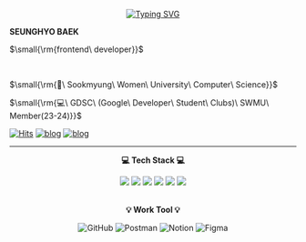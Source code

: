 
	
<div align="right">

<div align="center">

[![Typing SVG](https://readme-typing-svg.herokuapp.com?font=Oleo+Script&color=C2DEDC&size=35&center=true&vCenter=true&width=410&height=54&lines=%E3%80%80%E3%80%80Hi+there%2C+I'm+Seung+hyo.+%E3%80%80%E3%80%80)](https://git.io/typing-svg)

</div>

<div align="left">
	<b>SEUNGHYO BAEK</b><br/>
	<p>$\small{\rm{frontend\ developer}}$</p>
	<br/>
	<p>$\small{\rm{🏫\ Sookmyung\ Women\ University\ Computer\ Science}}$</p>
	<p>$\small{\rm{💻\ GDSC\ (Google\ Developer\ Student\ Clubs)\ SWMU\ Member(23-24)}}$</p>
 

[![Hits](https://hits.seeyoufarm.com/api/count/incr/badge.svg?url=https%3A%2F%2Fgithub.com%2Fhyo-4%2Fhit-counter&count_bg=%234C4C4C&title_bg=%23D6EBF6&icon=&icon_color=%23060303&title=hits&edge_flat=false)](https://hits.seeyoufarm.com)
<a href="mailto:shyo0218@gmail.com">![blog](https://img.shields.io/badge/Gmail-EA4335.svg?style=flat-square&logo=gmail&logoColor=white)</a>
<a target="_blank" href = "https://velog.io/@seungyo">![blog](https://img.shields.io/badge/click-20C997.svg?style=flat-square&logo=velog&logoColor=white)</a> 

___

</div>
<div align= "center">

<b>💻 Tech Stack 💻</b>

<img src="https://img.shields.io/badge/TypeScript-3178C6?style=flat-square&logo=TypeScript&logoColor=white" />
<img src="https://img.shields.io/badge/JavaScript-F7DF1E?style=flat-square&logo=JavaScript&logoColor=white" />
<img src="https://img.shields.io/badge/React-61DAFB?style=flat-square&logo=React&logoColor=white" />
<img src="https://img.shields.io/badge/ReactQuery-FF4154?style=flat-square&logo=ReactQuery&logoColor=white"/>
<img src="https://img.shields.io/badge/Flutter-02569B?style=flat-square&logo=Flutter&logoColor=white" />
<img src="https://img.shields.io/badge/Next.js-000000?style=flat-square&logo=Next.js&logoColor=white"/>
	
<br/>
<br/>

<b>💡 Work Tool 💡</b>

![GitHub](https://img.shields.io/badge/github-%23121011.svg?style=flat-square&logo=github&logoColor=white)
![Postman](https://img.shields.io/badge/Postman-FF6C37?style=flat-square&logo=postman&logoColor=white)
![Notion](https://img.shields.io/badge/notion-000000.svg?style=flat-square&logo=notion&logoColor=white)
![Figma](https://img.shields.io/badge/figma-F24E1E.svg?style=flat-square&logo=figma&logoColor=white)

</div>
</div>
